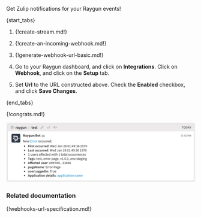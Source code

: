 Get Zulip notifications for your Raygun events!

{start_tabs}

1. {!create-stream.md!}

1. {!create-an-incoming-webhook.md!}

1. {!generate-webhook-url-basic.md!}

1. Go to your Raygun dashboard, and click on **Integrations**.
   Click on **Webhook**, and click on the **Setup** tab.

1. Set **Url** to the URL constructed above. Check the **Enabled**
   checkbox, and click **Save Changes**.

{end_tabs}

{!congrats.md!}

![](/static/images/integrations/raygun/001.png)

### Related documentation

{!webhooks-url-specification.md!}